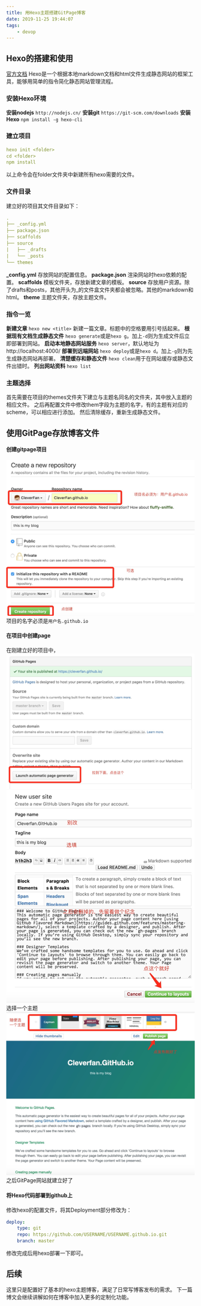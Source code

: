 ```yaml
---
title: 用Hexo主题搭建GitPage博客
date: 2019-11-25 19:44:07
tags: 
    - devop
---
```


## Hexo的搭建和使用

[官方文档](https://hexo.io/zh-cn/docs/commands.html)
Hexo是一个根据本地markdown文档和html文件生成静态网站的框架工具，能够用简单的指令简化静态网站管理流程。
<!-- more -->

### 安装Hexo环境

**安装nodejs** `http://nodejs.cn/`
**安装git** `https://git-scm.com/downloads`
**安装Hexo** `npm install -g hexo-cli`

### 建立项目

```yml
hexo init <folder>
cd <folder>
npm install
```

以上命令会在folder文件夹中新建所有hexo需要的文件。

### 文件目录

建立好的项目其文件目录如下：

```yml
.
├── _config.yml
├── package.json
├── scaffolds
├── source
|   ├── _drafts
|   └── _posts
└── themes
```

**_config.yml** 存放网站的配置信息。
**package.json** 渲染网站时hexo依赖的配置。
**scaffolds** 模板文件夹，存放新建文章的模板。
**source** 存放用户资源。除了drafts和posts，其他开头为_的文件盒文件夹都会被忽略。其他的markdown和html。
**theme** 主题文件夹，存放主题文件。

### 指令一览

**新建文章** `hexo new <title>` 新建一篇文章。标题中的空格要用引号括起来。
**根据现有文档生成静态文件** `hexo generate`或是`hexo g`。加上`-d`则为生成文件后立即部署到网站。
**启动本地静态网站服务** `hexo server`，默认地址为http://localhost:4000/
**部署到远端网站** `hexo deploy`或是`hexo d`。加上`-g`则为先生成静态网站再部署。
**清楚缓存和静态文件** `hexo clean`用于在网站缓存或静态文件出错时。
**列出网站资料** `hexo list`

### 主题选择

首先需要在项目的themes文件夹下建立与主题名同名的文件夹，其中放入主题的相应文件。
之后再配置文件中修改them字段为主题的名字，有的主题有对应的scheme，可以相应进行添加。
然后清除缓存，重新生成静态文件。

## 使用GitPage存放博客文件

#### 创建gitpage项目

![创建仓库](用Hexo主题搭建GitPage博客/15435734731513.jpg)
项目的名字必须是`用户名.github.io`

#### 在项目中创建page

在刚建立好的项目中，
![点击](用Hexo主题搭建GitPage博客/15435735904479.jpg)
![初始化](用Hexo主题搭建GitPage博客/15435736397527.jpg)
选择一个主题
![选择主题](用Hexo主题搭建GitPage博客/15435736600152.jpg)
之后GitPage网站就建立好了

#### 将Hexo代码部署到github上

修改hexo的配置文件，将其Deployment部分修改为：

```yml
deploy:
    type: git
    repo: https://github.com/USERNAME/USERNAME.github.io.git
    branch: master
```

修改完成后用hexo部署一下即可。

## 后续

这里只是配置好了基本的hexo主题博客，满足了日常写博客发布的需求。
下一篇博文会继续讲解如何在博客中加入更多的定制化功能。
